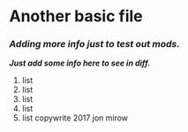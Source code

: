 # **Another basic file**

### *Adding more info just to test out mods.*



***Just add some info here to see in diff.***

1. list
2. list
  1. list
  2. list
3. list 
copywrite 2017 jon mirow

